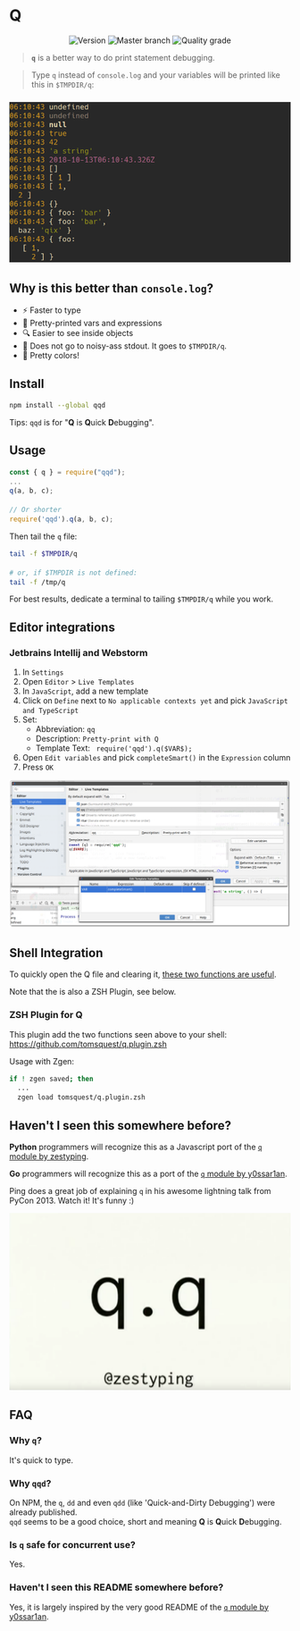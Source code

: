 # Q

<div align="center">

![Version](https://img.shields.io/npm/v/qqd.svg?style=for-the-badge)
![Master branch](https://img.shields.io/circleci/project/github/tomsquest/q.js/master.svg?style=for-the-badge)
![Quality grade](https://img.shields.io/codacy/grade/3f3e1c584e644410a17475779125a671/master.svg?style=for-the-badge)

</div>

> **`q`** is a better way to do print statement debugging.

> Type `q` instead of `console.log` and your variables will be printed like this in `$TMPDIR/q`:

<h3 align="center">

![output sample](docs/output_sample.png)

</h3>

## Why is this better than `console.log`?

* :zap: Faster to type
* :bento: Pretty-printed vars and expressions
* :mag: Easier to see inside objects
* :see_no_evil: Does not go to noisy-ass stdout. It goes to `$TMPDIR/q`.
* :art: Pretty colors!

## Install

```sh
npm install --global qqd
```

Tips: `qqd` is for "**Q** is **Q**uick **D**ebugging".

## Usage

```js
const { q } = require("qqd");
...
q(a, b, c);

// Or shorter
require('qqd').q(a, b, c);
```

Then tail the `q` file:

```bash
tail -f $TMPDIR/q

# or, if $TMPDIR is not defined:
tail -f /tmp/q
```

For best results, dedicate a terminal to tailing `$TMPDIR/q` while you work.

## Editor integrations

### Jetbrains Intellij and Webstorm

1. In `Settings`
1. Open `Editor` > `Live Templates`
1. In `JavaScript`, add a new template
1. Click on `Define` next to `No applicable contexts yet` and pick `JavaScript and TypeScript`
1. Set:
    - Abbreviation: `qq`
    - Description: `Pretty-print with Q`
    - Template Text: `
    require('qqd').q($VAR$);`
1. Open `Edit variables` and pick `completeSmart()` in the `Expression` column
1. Press `OK`

![Add live template in Jetbrains Intellij](docs/jetbrains_add_live_template.png)

## Shell Integration

To quickly open the Q file and clearing it, [these two functions are useful](https://raw.githubusercontent.com/tomsquest/q.plugin.zsh/master/q.plugin.zsh). 

Note that the is also a ZSH Plugin, see below.

### ZSH Plugin for Q

This plugin add the two functions seen above to your shell: https://github.com/tomsquest/q.plugin.zsh

Usage with Zgen:

```bash
if ! zgen saved; then
  ...
  zgen load tomsquest/q.plugin.zsh
```

## Haven't I seen this somewhere before?

**Python** programmers will recognize this as a Javascript port of the [`q` module by zestyping](https://github.com/zestyping/q).

**Go** programmers will recognize this as a port of the [`q` module by y0ssar1an](https://github.com/y0ssar1an/q).

Ping does a great job of explaining `q` in his awesome lightning talk from PyCon 2013. Watch it! It's funny :)

[![ping's PyCon 2013 lightning talk](docs/q_presentation.png)](https://youtu.be/OL3De8BAhME?t=25m14s)

## FAQ

### Why `q`?

It's quick to type.

### Why `qqd`?

On NPM, the `q`, `dd` and even `qdd` (like 'Quick-and-Dirty Debugging') were already published.  
`qqd` seems to be a good choice, short and meaning **Q** is **Q**uick **D**ebugging.

### Is `q` safe for concurrent use?

Yes.

### Haven't I seen this README somewhere before?

Yes, it is largely inspired by the very good README of the [`q` module by y0ssar1an](https://github.com/y0ssar1an/q).
